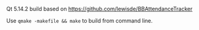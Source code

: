 Qt 5.14.2 build based on https://github.com/lewisde/BBAttendanceTracker

Use `qmake -makefile && make` to build from command line.
